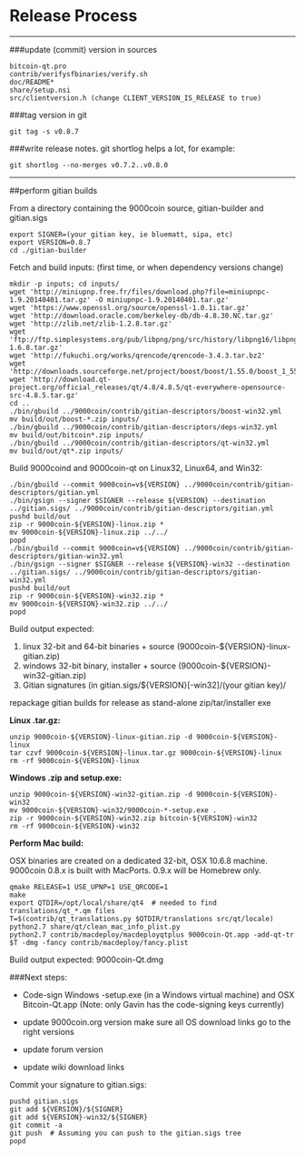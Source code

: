 Release Process
====================

* * *

###update (commit) version in sources


	bitcoin-qt.pro
	contrib/verifysfbinaries/verify.sh
	doc/README*
	share/setup.nsi
	src/clientversion.h (change CLIENT_VERSION_IS_RELEASE to true)

###tag version in git

	git tag -s v0.8.7

###write release notes. git shortlog helps a lot, for example:

	git shortlog --no-merges v0.7.2..v0.8.0

* * *

##perform gitian builds

 From a directory containing the 9000coin source, gitian-builder and gitian.sigs
  
	export SIGNER=(your gitian key, ie bluematt, sipa, etc)
	export VERSION=0.8.7
	cd ./gitian-builder

 Fetch and build inputs: (first time, or when dependency versions change)

	mkdir -p inputs; cd inputs/
	wget 'http://miniupnp.free.fr/files/download.php?file=miniupnpc-1.9.20140401.tar.gz' -O miniupnpc-1.9.20140401.tar.gz'
	wget 'https://www.openssl.org/source/openssl-1.0.1i.tar.gz'
	wget 'http://download.oracle.com/berkeley-db/db-4.8.30.NC.tar.gz'
	wget 'http://zlib.net/zlib-1.2.8.tar.gz'
	wget 'ftp://ftp.simplesystems.org/pub/libpng/png/src/history/libpng16/libpng-1.6.8.tar.gz'
	wget 'http://fukuchi.org/works/qrencode/qrencode-3.4.3.tar.bz2'
	wget 'http://downloads.sourceforge.net/project/boost/boost/1.55.0/boost_1_55_0.tar.bz2'
	wget 'http://download.qt-project.org/official_releases/qt/4.8/4.8.5/qt-everywhere-opensource-src-4.8.5.tar.gz'
	cd ..
	./bin/gbuild ../9000coin/contrib/gitian-descriptors/boost-win32.yml
	mv build/out/boost-*.zip inputs/
	./bin/gbuild ../9000coin/contrib/gitian-descriptors/deps-win32.yml
	mv build/out/bitcoin*.zip inputs/
	./bin/gbuild ../9000coin/contrib/gitian-descriptors/qt-win32.yml
	mv build/out/qt*.zip inputs/

 Build 9000coind and 9000coin-qt on Linux32, Linux64, and Win32:
  
	./bin/gbuild --commit 9000coin=v${VERSION} ../9000coin/contrib/gitian-descriptors/gitian.yml
	./bin/gsign --signer $SIGNER --release ${VERSION} --destination ../gitian.sigs/ ../9000coin/contrib/gitian-descriptors/gitian.yml
	pushd build/out
	zip -r 9000coin-${VERSION}-linux.zip *
	mv 9000coin-${VERSION}-linux.zip ../../
	popd
	./bin/gbuild --commit 9000coin=v${VERSION} ../9000coin/contrib/gitian-descriptors/gitian-win32.yml
	./bin/gsign --signer $SIGNER --release ${VERSION}-win32 --destination ../gitian.sigs/ ../9000coin/contrib/gitian-descriptors/gitian-win32.yml
	pushd build/out
	zip -r 9000coin-${VERSION}-win32.zip *
	mv 9000coin-${VERSION}-win32.zip ../../
	popd

  Build output expected:

  1. linux 32-bit and 64-bit binaries + source (9000coin-${VERSION}-linux-gitian.zip)
  2. windows 32-bit binary, installer + source (9000coin-${VERSION}-win32-gitian.zip)
  3. Gitian signatures (in gitian.sigs/${VERSION}[-win32]/(your gitian key)/

repackage gitian builds for release as stand-alone zip/tar/installer exe

**Linux .tar.gz:**

	unzip 9000coin-${VERSION}-linux-gitian.zip -d 9000coin-${VERSION}-linux
	tar czvf 9000coin-${VERSION}-linux.tar.gz 9000coin-${VERSION}-linux
	rm -rf 9000coin-${VERSION}-linux

**Windows .zip and setup.exe:**

	unzip 9000coin-${VERSION}-win32-gitian.zip -d 9000coin-${VERSION}-win32
	mv 9000coin-${VERSION}-win32/9000coin-*-setup.exe .
	zip -r 9000coin-${VERSION}-win32.zip bitcoin-${VERSION}-win32
	rm -rf 9000coin-${VERSION}-win32

**Perform Mac build:**

  OSX binaries are created on a dedicated 32-bit, OSX 10.6.8 machine.
  9000coin 0.8.x is built with MacPorts.  0.9.x will be Homebrew only.

	qmake RELEASE=1 USE_UPNP=1 USE_QRCODE=1
	make
	export QTDIR=/opt/local/share/qt4  # needed to find translations/qt_*.qm files
	T=$(contrib/qt_translations.py $QTDIR/translations src/qt/locale)
	python2.7 share/qt/clean_mac_info_plist.py
	python2.7 contrib/macdeploy/macdeployqtplus 9000coin-Qt.app -add-qt-tr $T -dmg -fancy contrib/macdeploy/fancy.plist

 Build output expected: 9000coin-Qt.dmg

###Next steps:

* Code-sign Windows -setup.exe (in a Windows virtual machine) and
  OSX Bitcoin-Qt.app (Note: only Gavin has the code-signing keys currently)

* update 9000coin.org version
  make sure all OS download links go to the right versions

* update forum version

* update wiki download links

Commit your signature to gitian.sigs:

	pushd gitian.sigs
	git add ${VERSION}/${SIGNER}
	git add ${VERSION}-win32/${SIGNER}
	git commit -a
	git push  # Assuming you can push to the gitian.sigs tree
	popd

